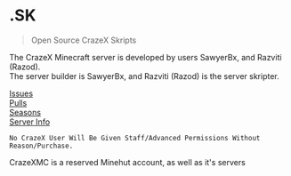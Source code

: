 # .SK
> Open Source CrazeX Skripts

The CrazeX Minecraft server is developed by users SawyerBx, and Razviti (Razod).  
The server builder is SawyerBx, and Razviti (Razod) is the server skripter.  

[Issues](https://github.com/CrazeXMC/skripts/issues)  
[Pulls](https://github.com/CrazeXMC/skripts/pulls)  
[Seasons]()  
[Server Info]()  

`No CrazeX User Will Be Given Staff/Advanced Permissions Without Reason/Purchase.`

CrazeXMC is a reserved Minehut account, as well as it's servers
